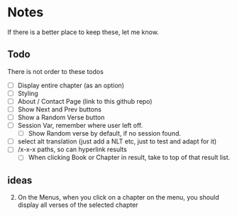# Notes

If there is a better place to keep these, let me know.

## Todo

There is not order to these todos

- [ ] Display entire chapter (as an option)
- [ ] Styling
- [ ] About / Contact Page (link to this github repo)
- [ ] Show Next and Prev buttons
- [ ] Show a Random Verse button
- [ ] Session Var, remember where user left off.
   - [ ] Show Random verse by default, if no session found.
- [ ] select alt translation (just add a NLT etc, just to test and adapt for it)
- [ ] /x-x-x paths, so can hyperlink results
  - [ ] When clicking Book or Chapter in result, take to top of that result list.

## ideas

2. On the Menus, when you click on a chapter on the menu, you should display all verses of the selected chapter